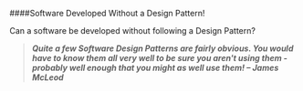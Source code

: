 ####Software Developed Without a Design Pattern!

Can a software be developed without following a Design Pattern?

<b><i>	
> Quite a few Software Design Patterns are fairly obvious. You would have to know them all very well to be sure you aren't using them - probably well enough that you might as well use them! – James McLeod 
</i></b>
